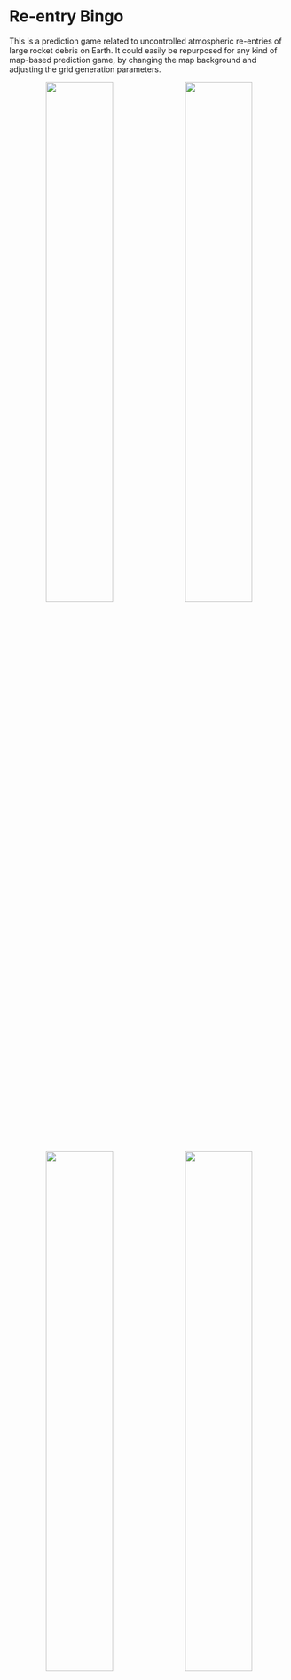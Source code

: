 # Re-entry Bingo

This is a prediction game related to uncontrolled atmospheric re-entries of large rocket debris on Earth. It could easily be repurposed for any kind of map-based prediction game, by changing the map background and adjusting the grid generation parameters.

<p float="left" align="center">
<img src="grid.png" width="49%" />
<img src="trajectory_grid.png" width="49%" /> 
</p>

<p float="left" align="center">
<img src="trajectory_heatmap.png" width="49%" />
<img src="trajectory_heatmap_impact.png" width="49%" /> 
</p>

:warning: The Earth map background `NE1_50M_SR_W.tif` (170 MB) can be downloaded [here](https://www.naturalearthdata.com/http//www.naturalearthdata.com/download/50m/raster/NE1_50M_SR_W.zip).
